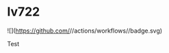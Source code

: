 # lv722

![](https://github.com/<Github EjnareMaki>/<repo javatestapp>/actions/workflows/<workflow blank.yml>/badge.svg)

Test
